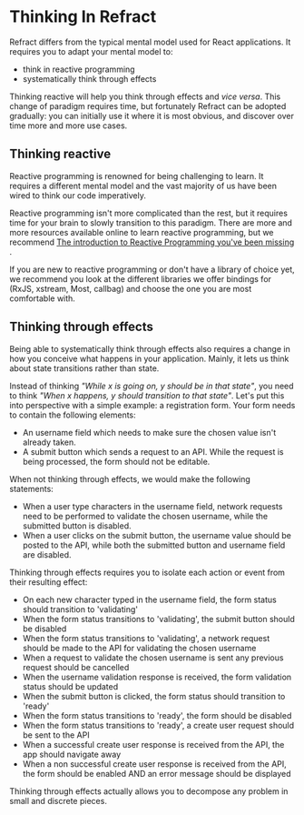 # Thinking In Refract

Refract differs from the typical mental model used for React applications. It requires you to adapt your mental model to:

*   think in reactive programming
*   systematically think through effects

Thinking reactive will help you think through effects and _vice versa_. This change of paradigm requires time, but fortunately Refract can be adopted gradually: you can initially use it where it is most obvious, and discover over time more and more use cases.

## Thinking reactive

Reactive programming is renowned for being challenging to learn. It requires a different mental model and the vast majority of us have been wired to think our code imperatively.

Reactive programming isn't more complicated than the rest, but it requires time for your brain to slowly transition to this paradigm. There are more and more resources available online to learn reactive programming, but we recommend [The introduction to Reactive Programming you've been missing
](https://gist.github.com/staltz/868e7e9bc2a7b8c1f754).

If you are new to reactive programming or don't have a library of choice yet, we recommend you look at the different libraries we offer bindings for (RxJS, xstream, Most, callbag) and choose the one you are most comfortable with.

## Thinking through effects

Being able to systematically think through effects also requires a change in how you conceive what happens in your application. Mainly, it lets us think about state transitions rather than state.

Instead of thinking _"While x is going on, y should be in that state"_, you need to think _"When x happens, y should transition to that state"_. Let's put this into perspective with a simple example: a registration form. Your form needs to contain the following elements:

*   An username field which needs to make sure the chosen value isn't already taken.
*   A submit button which sends a request to an API. While the request is being processed, the form should not be editable.

When not thinking through effects, we would make the following statements:

*   When a user type characters in the username field, network requests need to be performed to validate the chosen username, while the submitted button is disabled.
*   When a user clicks on the submit button, the username value should be posted to the API, while both the submitted button and username field are disabled.

Thinking through effects requires you to isolate each action or event from their resulting effect:

*   On each new character typed in the username field, the form status should transition to 'validating'
*   When the form status transitions to 'validating', the submit button should be disabled
*   When the form status transitions to 'validating', a network request should be made to the API for validating the chosen username
*   When a request to validate the chosen username is sent any previous request should be cancelled
*   When the username validation response is received, the form validation status should be updated
*   When the submit button is clicked, the form status should transition to 'ready'
*   When the form status transitions to 'ready', the form should be disabled
*   When the form status transitions to 'ready', a create user request should be sent to the API
*   When a successful create user response is received from the API, the app should navigate away
*   When a non successful create user response is received from the API, the form should be enabled AND an error message should be displayed

Thinking through effects actually allows you to decompose any problem in small and discrete pieces.
